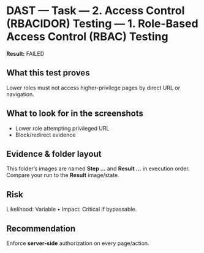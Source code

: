 ﻿# DAST — Task — 2. Access Control (RBACIDOR) Testing — 1. Role-Based Access Control (RBAC) Testing

**Result:** FAILED

## What this test proves

Lower roles must not access higher-privilege pages by direct URL or navigation.

## What to look for in the screenshots

- Lower role attempting privileged URL
- Block/redirect evidence

## Evidence & folder layout

This folder’s images are named **Step …** and **Result …** in execution order. Compare your run to the **Result** image/state.

## Risk

Likelihood: Variable • Impact: Critical if bypassable.

## Recommendation

Enforce **server-side** authorization on every page/action.


